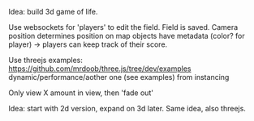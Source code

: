 Idea: build 3d game of life.

Use websockets for 'players' to edit the field.
Field is saved.
Camera position determines position on map
objects have metadata (color? for player) -> players can keep track of their score.

Use threejs examples:
https://github.com/mrdoob/three.js/tree/dev/examples
dynamic/performance/aother one (see examples) from instancing

Only view X amount in view, then 'fade out'

Idea: 
start with 2d version, expand on 3d later. Same idea, also threejs.

